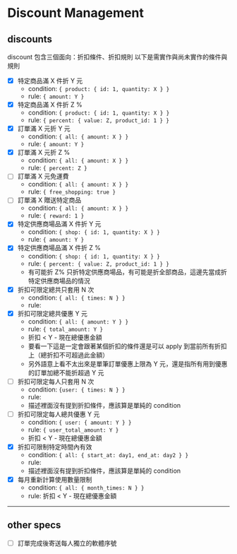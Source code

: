 # Discount Management

## discounts
discount 包含三個面向：折扣條件、折扣規則
以下是需實作與尚未實作的條件與規則

- [x] 特定商品滿 X 件折 Y 元
    - condition: `{ product: { id: 1, quantity: X } }`
    - rule: `{ amount: Y }`
- [x] 特定商品滿 X 件折 Z %
    - condition: `{ product: { id: 1, quantity: X } }`
    - rule: `{ percent: { value: Z, product_id: 1 } }`
- [x] 訂單滿 X 元折 Y 元
    - condition: `{ all: { amount: X } }`
    - rule: `{ amount: Y }`
- [x] 訂單滿 X 元折 Z %
    - condition: `{ all: { amount: X } }`
    - rule: `{ percent: Z }`
- [ ] 訂單滿 X 元免運費
    - condition: `{ all: { amount: X } }`
    - rule: `{ free_shopping: true }`
- [ ] 訂單滿 X 贈送特定商品
    - condition: `{ all: { amount: X } }`
    - rule: `{ reward: 1 }`
- [x] 特定供應商場品滿 X 件折 Y 元
    - condition: `{ shop: { id: 1, quantity: X } }`
    - rule: `{ amount: Y }`
- [x] 特定供應商場品滿 X 件折 Z %
    - condition: `{ shop: { id: 1, quantity: X } }`
    - rule: `{ percent: { value: Z, product_id: 1 } }`
    - 有可能折 Z% 只折特定供應商場品，有可能是折全部商品，這邊先當成折特定供應商場品的情況
- [x] 折扣可限定總共只套用 N 次
    - condition: `{ all: { times: N } }`
    - rule:
- [x] 折扣可限定總共優惠 Y 元
    - condition: `{ all: { amount: Y } }`
    - rule: `{ total_amount: Y }`
    - 折扣 < Y - 現在總優惠金額
    - 要看一下這是一定會跟著某個折扣的條件還是可以 apply 到當前所有折扣上（總折扣不可超過此金額）
    - 另外語意上看不太出來是單筆訂單優惠上限為 Y 元，還是指所有用到優惠的訂單加總不能折超過 Y 元
- [ ] 折扣可限定每人只套用 N 次
    - condition: `{user: { times: N } }`
    - rule:
    - 描述裡面沒有提到折扣條件，應該算是單純的 condition
- [ ] 折扣可限定每人總共優惠 Y 元
    - condition: `{ user: { amount: Y } }`
    - rule: `{ user_total_amount: Y }`
    - 折扣 < Y - 現在總優惠金額
- [x] 折扣可限制特定時間內有效
    - condition: `{ all: { start_at: day1, end_at: day2 } }`
    - rule:
    - 描述裡面沒有提到折扣條件，應該算是單純的 condition
- [x] 每月重新計算使用數量限制
    - condition: `{ all: { month_times: N } }`
    - rule:  折扣 < Y - 現在總優惠金額

---

## other specs

- [ ] 訂單完成後寄送每人獨立的軟體序號
